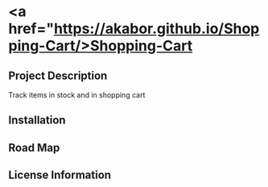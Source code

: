 # <a href="https://akabor.github.io/Shopping-Cart/>Shopping-Cart</a>
## Project Description
Track items in stock and in shopping cart

## Installation

## Road Map

## License Information

